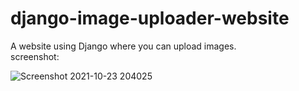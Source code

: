 # django-image-uploader-website
A website using Django where you can upload images. <br/>
screenshot:<br/>

![Screenshot 2021-10-23 204025](https://user-images.githubusercontent.com/66880935/138561927-dc30d2f5-eb02-4b2a-9fbd-9e5a6b3c2e2a.png)

